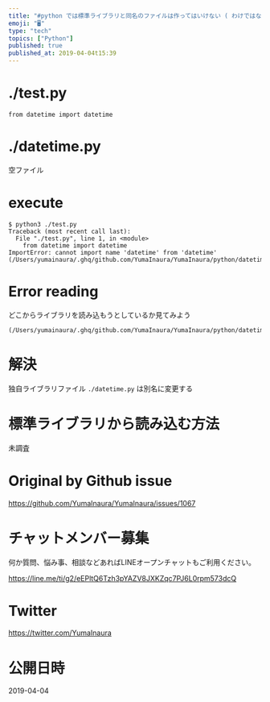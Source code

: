 ```yaml
---
title: "#python では標準ライブラリと同名のファイルは作ってはいけない ( わけではないかもしれないが、謎の import エラーが出る場合の"
emoji: "🖥"
type: "tech"
topics: ["Python"]
published: true
published_at: 2019-04-04t15:39
---
```


# ./test.py

```
from datetime import datetime 
```

# ./datetime.py

空ファイル

# execute
```
$ python3 ./test.py
Traceback (most recent call last):
  File "./test.py", line 1, in <module>
    from datetime import datetime
ImportError: cannot import name 'datetime' from 'datetime' (/Users/yumainaura/.ghq/github.com/YumaInaura/YumaInaura/python/datetime.py)
```

# Error reading

どこからライブラリを読み込もうとしているか見てみよう

```
(/Users/yumainaura/.ghq/github.com/YumaInaura/YumaInaura/python/datetime.py)
```

# 解決

独自ライブラリファイル `./datetime.py` は別名に変更する

# 標準ライブラリから読み込む方法

未調査

# Original by Github issue

https://github.com/YumaInaura/YumaInaura/issues/1067








<!-- Update From Qiita API -->

# チャットメンバー募集


何か質問、悩み事、相談などあればLINEオープンチャットもご利用ください。

https://line.me/ti/g2/eEPltQ6Tzh3pYAZV8JXKZqc7PJ6L0rpm573dcQ





# Twitter


https://twitter.com/YumaInaura


<!-- Update From Qiita API -->



# 公開日時

2019-04-04
